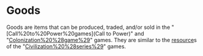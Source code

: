# Goods

Goods are items that can be produced, traded, and/or sold in the "[Call%20to%20Power%20games](Call to Power)" and "[Colonization%20%28game%29](Colonization)" games. They are similar to the [resource](resource)s of the "[Civilization%20%28series%29](Civilization)" games.